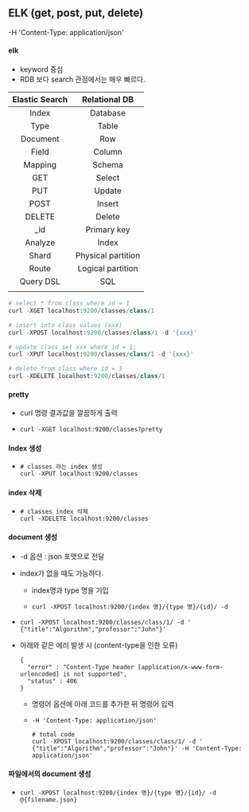 ## ELK (get, post, put, delete)

-H 'Content-Type: application/json'

#### elk

- keyword 중심
- RDB 보다 search 관점에서는 매우 빠르다.



| Elastic Search |   Relational DB    |
| :------------: | :----------------: |
|     Index      |      Database      |
|      Type      |       Table        |
|    Document    |        Row         |
|     Field      |       Column       |
|    Mapping     |       Schema       |
|      GET       |       Select       |
|      PUT       |       Update       |
|      POST      |       Insert       |
|     DELETE     |       Delete       |
|      _id       |    Primary key     |
|    Analyze     |       Index        |
|     Shard      | Physical partition |
|     Route      | Logical partition  |
|   Query DSL    |        SQL         |
|                |                    |

```python
# select * from class where id = 1
curl -XGET localhost:9200/classes/class/1

# insert into class values (xxx)
curl -XPOST localhost:9200/classes/class/1 -d '{xxx}'

# update class set xxx where id = 1;
curl -XPUT localhost:9200/classes/class/1 -d '{xxx}'

# delete from class where id = 1
curl -XDELETE localhost:9200/classes/class/1
```



#### pretty

- curl 명령 결과값을 깔끔하게 출력

- ```
  curl -XGET localhost:9200/classes?pretty
  ```

  



#### Index 생성

- ```
  # classes 라는 index 생성
  curl -XPUT localhost:9200/classes
  ```



#### index 삭제

- ```
  # classes index 삭제
  curl -XDELETE localhost:9200/classes
  ```



#### document 생성

- -d 옵션 : json 포맷으로 전달

- index가 없을 때도 가능하다. 

  - index명과 type 명을 기입

  - ```
    curl -XPOST localhost:9200/{index 명}/{type 명}/{id}/ -d
    ```

- ```
  curl -XPOST localhost:9200/classes/class/1/ -d '
  {"title":"Algorithm","professor":"John"}'
  ```

- 아래와 같은 에러 발생 시 (content-type을 인한 오류)

  ```
  {
    "error" : "Content-Type header [application/x-www-form-urlencoded] is not supported",
    "status" : 406
  }
  ```

  - 명령어 옵션에 아래 코드를 추가한 뒤 명령어 입력

  - ```
    -H 'Content-Type: application/json'
    
    # total code
    curl -XPOST localhost:9200/classes/class/1/ -d '
    {"title":"Algorithm","professor":"John"}' -H 'Content-Type: application/json'
    ```



#### 파일에서의 document 생성

- ```
  curl -XPOST localhost:9200/{index 명}/{type 명}/{id}/ -d @{filename.json}
  ```

  